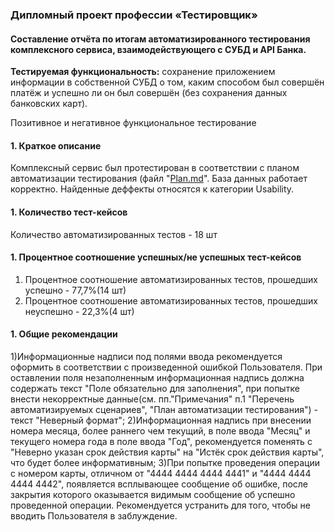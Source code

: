 ### Дипломный проект профессии «Тестировщик»
#### Составление отчёта по итогам автоматизированного тестирования комплексного сервиса, взаимодействующего с СУБД и API Банка.
**Тестируемая функциональность:** сохранение приложением информации в собственной СУБД о том, каким способом был совершён платёж и успешно ли он был совершён (без сохранения 
данных банковских карт).
                                  

Позитивное и негативное функциональное тестирование

#### 1. Краткое описание
Комплексный сервис был протестирован в соответствии с планом автоматизации тестирования (файл "[Plan.md](https://github.com/AleksandrZhuravel/aqa_diploma/blob/master/Plan.md)". 
База данных работает корректно. Найденные деффекты относятся к категории Usability. 

#### 1. Количество тест-кейсов
Количество автоматизированных тестов - 18 шт

#### 1. Процентное соотношение успешных/не успешных тест-кейсов
1) Процентное соотношение автоматизированных тестов, прошедших успешно - 77,7%(14 шт)
2) Процентное соотношение автоматизированных тестов, прошедших неуспешно - 22,3%(4 шт)

#### 1. Общие рекомендации
1)Информационные надписи под полями ввода рекомендуется оформить в соответствии с произведенной ошибкой Пользователя. При оставлении поля незаполненным информационная надпись
должна содержать текст "Поле обязательно для заполнения", при попытке внести некорректные данные(см. пп."Примечания" п.1 "Перечень автоматизируемых сценариев", "План автоматизации
 тестирования") - текст "Неверный формат";
2)Информационная надпись при внесении номера месяца, более раннего чем текущий, в поле ввода "Месяц" и текущего номера года в поле ввода "Год", рекомендуется поменять с 
"Неверно указан срок действия карты" на "Истёк срок действия карты", что будет более информативным;
3)При попытке проведения операции с номером карты, отличном от "4444 4444 4444 4441" и "4444 4444 4444 4442", появляется всплывающее сообщение об ошибке, после закрытия которого
оказывается видимым сообщение об успешно проведенной операции. Рекомендуется устранить для того, чтобы не вводить Пользователя в заблуждение.  